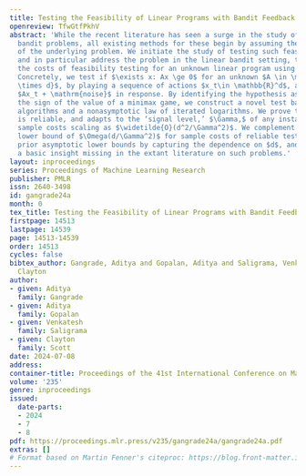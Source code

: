 ```yaml
---
title: Testing the Feasibility of Linear Programs with Bandit Feedback
openreview: TfwGtfPkhV
abstract: 'While the recent literature has seen a surge in the study of constrained
  bandit problems, all existing methods for these begin by assuming the feasibility
  of the underlying problem. We initiate the study of testing such feasibility assumptions,
  and in particular address the problem in the linear bandit setting, thus characterising
  the costs of feasibility testing for an unknown linear program using bandit feedback.
  Concretely, we test if $\exists x: Ax \ge 0$ for an unknown $A \in \mathbb{R}^{m
  \times d}$, by playing a sequence of actions $x_t\in \mathbb{R}^d$, and observing
  $Ax_t + \mathrm{noise}$ in response. By identifying the hypothesis as determining
  the sign of the value of a minimax game, we construct a novel test based on low-regret
  algorithms and a nonasymptotic law of iterated logarithms. We prove that this test
  is reliable, and adapts to the ‘signal level,’ $\Gamma,$ of any instance, with mean
  sample costs scaling as $\widetilde{O}(d^2/\Gamma^2)$. We complement this by a minimax
  lower bound of $\Omega(d/\Gamma^2)$ for sample costs of reliable tests, dominating
  prior asymptotic lower bounds by capturing the dependence on $d$, and thus elucidating
  a basic insight missing in the extant literature on such problems.'
layout: inproceedings
series: Proceedings of Machine Learning Research
publisher: PMLR
issn: 2640-3498
id: gangrade24a
month: 0
tex_title: Testing the Feasibility of Linear Programs with Bandit Feedback
firstpage: 14513
lastpage: 14539
page: 14513-14539
order: 14513
cycles: false
bibtex_author: Gangrade, Aditya and Gopalan, Aditya and Saligrama, Venkatesh and Scott,
  Clayton
author:
- given: Aditya
  family: Gangrade
- given: Aditya
  family: Gopalan
- given: Venkatesh
  family: Saligrama
- given: Clayton
  family: Scott
date: 2024-07-08
address:
container-title: Proceedings of the 41st International Conference on Machine Learning
volume: '235'
genre: inproceedings
issued:
  date-parts:
  - 2024
  - 7
  - 8
pdf: https://proceedings.mlr.press/v235/gangrade24a/gangrade24a.pdf
extras: []
# Format based on Martin Fenner's citeproc: https://blog.front-matter.io/posts/citeproc-yaml-for-bibliographies/
---
```

